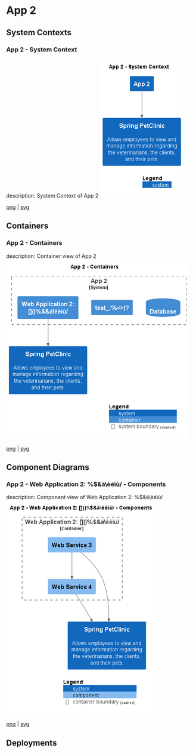 # App 2

## System Contexts

### App 2 - System Context

description: System Context of App 2
![system_context App 2](../../images/system_context%20App%202.png)

[png](../../images/system_context%20App%202.png) | [svg](../../images/system_context%20App%202.svg)

## Containers

### App 2 - Containers

description: Container view of App 2
![container App 2](../../images/container%20App%202.png)

[png](../../images/container%20App%202.png) | [svg](../../images/container%20App%202.svg)

## Component Diagrams

### App 2 - Web Application 2: []()%$&à\èéìù/ - Components

description: Component view of Web Application 2: []()%$&à\èéìù/
![component App 2 Web Application 2_ _______à_èéìù_](../../images/component%20App%202%20Web%20Application%202_%20_______à_èéìù_.png)

[png](../../images/component%20App%202%20Web%20Application%202_%20_______à_èéìù_.png) | [svg](../../images/component%20App%202%20Web%20Application%202_%20_______à_èéìù_.svg)

## Deployments


